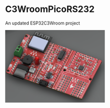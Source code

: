 # C3WroomPicoRS232
An updated ESP32C3Wroom project

<img src="pic/C3WroommBusPicoRS232.png" width=320 >
